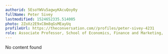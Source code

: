 ```yaml
---
authorid: 5EsoYWVu5agwyKAcuQoy0y
fullName: Peter Sivey
lastmodified: 1524652335.514005
photo: 2ZoXz2E9xC8m8qGsMEayUq
profileUrl: https://theconversation.com//profiles/peter-sivey-4231
role: Associate Professor, School of Economics, Finance and Marketing, RMIT University
---
```

No content found